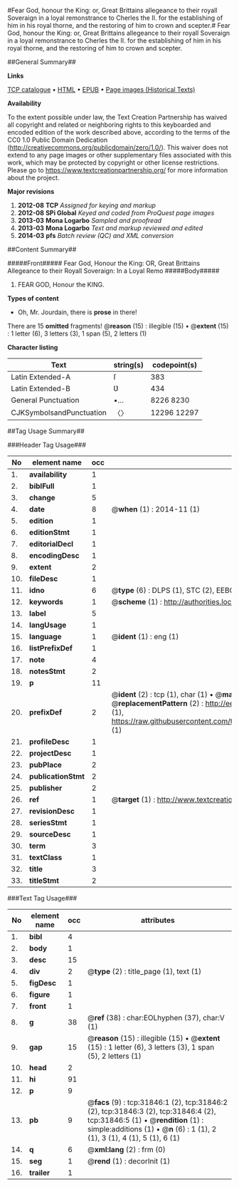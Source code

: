 #Fear God, honour the King: or, Great Brittains allegeance to their royall Soveraign in a loyal remonstrance to Cherles the II. for the establishing of him in his royal thorne, and the restoring of him to crown and scepter.#
Fear God, honour the King: or, Great Brittains allegeance to their royall Soveraign in a loyal remonstrance to Cherles the II. for the establishing of him in his royal thorne, and the restoring of him to crown and scepter.

##General Summary##

**Links**

[TCP catalogue](http://www.ota.ox.ac.uk/tcp/)  • 
[HTML](http://tei.it.ox.ac.uk/tcp/Texts-HTML/free/A40/A40999.html)  • 
[EPUB](http://tei.it.ox.ac.uk/tcp/Texts-EPUB/free/A40/A40999.epub) • 
[Page images (Historical Texts)](https://historicaltexts.jisc.ac.uk/eebo-99827428e)

**Availability**

To the extent possible under law, the Text Creation Partnership has waived all copyright and related or neighboring rights to this keyboarded and encoded edition of the work described above, according to the terms of the CC0 1.0 Public Domain Dedication (http://creativecommons.org/publicdomain/zero/1.0/). This waiver does not extend to any page images or other supplementary files associated with this work, which may be protected by copyright or other license restrictions. Please go to https://www.textcreationpartnership.org/ for more information about the project.

**Major revisions**

1. __2012-08__ __TCP__ *Assigned for keying and markup*
1. __2012-08__ __SPi Global__ *Keyed and coded from ProQuest page images*
1. __2013-03__ __Mona Logarbo__ *Sampled and proofread*
1. __2013-03__ __Mona Logarbo__ *Text and markup reviewed and edited*
1. __2014-03__ __pfs__ *Batch review (QC) and XML conversion*

##Content Summary##

#####Front#####
Fear God, Honour the King: OR, Great Brittains Allegeance to their Royall Soveraign: In a Loyal Remo
#####Body#####

1. FEAR GOD, Honour the KING.

**Types of content**

  * Oh, Mr. Jourdain, there is **prose** in there!

There are 15 **omitted** fragments! 
 @__reason__ (15) : illegible (15)  •  @__extent__ (15) : 1 letter (6), 3 letters (3), 1 span (5), 2 letters (1)

**Character listing**


|Text|string(s)|codepoint(s)|
|---|---|---|
|Latin Extended-A|ſ|383|
|Latin Extended-B|Ʋ|434|
|General Punctuation|•…|8226 8230|
|CJKSymbolsandPunctuation|〈〉|12296 12297|

##Tag Usage Summary##

###Header Tag Usage###

|No|element name|occ|attributes|
|---|---|---|---|
|1.|__availability__|1||
|2.|__biblFull__|1||
|3.|__change__|5||
|4.|__date__|8| @__when__ (1) : 2014-11 (1)|
|5.|__edition__|1||
|6.|__editionStmt__|1||
|7.|__editorialDecl__|1||
|8.|__encodingDesc__|1||
|9.|__extent__|2||
|10.|__fileDesc__|1||
|11.|__idno__|6| @__type__ (6) : DLPS (1), STC (2), EEBO-CITATION (1), PROQUEST (1), VID (1)|
|12.|__keywords__|1| @__scheme__ (1) : http://authorities.loc.gov/ (1)|
|13.|__label__|5||
|14.|__langUsage__|1||
|15.|__language__|1| @__ident__ (1) : eng (1)|
|16.|__listPrefixDef__|1||
|17.|__note__|4||
|18.|__notesStmt__|2||
|19.|__p__|11||
|20.|__prefixDef__|2| @__ident__ (2) : tcp (1), char (1)  •  @__matchPattern__ (2) : ([0-9\-]+):([0-9IVX]+) (1), (.+) (1)  •  @__replacementPattern__ (2) : http://eebo.chadwyck.com/downloadtiff?vid=$1&page=$2 (1), https://raw.githubusercontent.com/textcreationpartnership/Texts/master/tcpchars.xml#$1 (1)|
|21.|__profileDesc__|1||
|22.|__projectDesc__|1||
|23.|__pubPlace__|2||
|24.|__publicationStmt__|2||
|25.|__publisher__|2||
|26.|__ref__|1| @__target__ (1) : http://www.textcreationpartnership.org/docs/. (1)|
|27.|__revisionDesc__|1||
|28.|__seriesStmt__|1||
|29.|__sourceDesc__|1||
|30.|__term__|3||
|31.|__textClass__|1||
|32.|__title__|3||
|33.|__titleStmt__|2||


###Text Tag Usage###

|No|element name|occ|attributes|
|---|---|---|---|
|1.|__bibl__|4||
|2.|__body__|1||
|3.|__desc__|15||
|4.|__div__|2| @__type__ (2) : title_page (1), text (1)|
|5.|__figDesc__|1||
|6.|__figure__|1||
|7.|__front__|1||
|8.|__g__|38| @__ref__ (38) : char:EOLhyphen (37), char:V (1)|
|9.|__gap__|15| @__reason__ (15) : illegible (15)  •  @__extent__ (15) : 1 letter (6), 3 letters (3), 1 span (5), 2 letters (1)|
|10.|__head__|2||
|11.|__hi__|91||
|12.|__p__|9||
|13.|__pb__|9| @__facs__ (9) : tcp:31846:1 (2), tcp:31846:2 (2), tcp:31846:3 (2), tcp:31846:4 (2), tcp:31846:5 (1)  •  @__rendition__ (1) : simple:additions (1)  •  @__n__ (6) : 1 (1), 2 (1), 3 (1), 4 (1), 5 (1), 6 (1)|
|14.|__q__|6| @__xml:lang__ (2) : frm (0)|
|15.|__seg__|1| @__rend__ (1) : decorInit (1)|
|16.|__trailer__|1||

